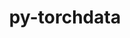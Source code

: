 ---
title: "py-torchdata"
layout: cache
categories: [package, develop]
meta: {"compilers": ["apple-clang@=15.0.0", "gcc@=13.2.0"], "num_specs": 41, "num_specs_by_stack": {"ml-darwin-aarch64-mps": 3, "ml-linux-aarch64-cpu": 10, "ml-linux-aarch64-cuda": 9, "ml-linux-x86_64-cpu": 9, "ml-linux-x86_64-cuda": 8, "root": 41}, "oss": ["ubuntu24.04", "ventura"], "platforms": ["darwin", "linux"], "stacks": ["ml-darwin-aarch64-mps", "ml-linux-aarch64-cpu", "ml-linux-aarch64-cuda", "ml-linux-x86_64-cpu", "ml-linux-x86_64-cuda", "root"], "targets": ["aarch64", "x86_64_v3"], "versions": ["0.10.1", "0.9.0"]}
spec_details: [{"compiler": "gcc@=13.2.0", "hash": "2ewapzwrl5yat6nhwxx5jn3xgayiu55w", "os": "ubuntu24.04", "platform": "linux", "size": "-", "stacks": ["root"], "tarball": "https://binaries.spack.io/develop/build_cache/linux-ubuntu24.04-aarch64/gcc-13.2.0/py-torchdata-0.10.1/linux-ubuntu24.04-aarch64-gcc-13.2.0-py-torchdata-0.10.1-2ewapzwrl5yat6nhwxx5jn3xgayiu55w.spack", "target": "aarch64", "variants": ["build_system=python_pip"], "versions": ["0.10.1"]}, {"compiler": "gcc@=13.2.0", "hash": "2tdjyvzig6tpdp3gxpxdw65s3rs7a3aa", "os": "ubuntu24.04", "platform": "linux", "size": "-", "stacks": ["ml-linux-aarch64-cuda", "root"], "tarball": "https://binaries.spack.io/develop/build_cache/linux-ubuntu24.04-aarch64/gcc-13.2.0/py-torchdata-0.10.1/linux-ubuntu24.04-aarch64-gcc-13.2.0-py-torchdata-0.10.1-2tdjyvzig6tpdp3gxpxdw65s3rs7a3aa.spack", "target": "aarch64", "variants": ["build_system=python_pip"], "versions": ["0.10.1"]}, {"compiler": "gcc@=13.2.0", "hash": "3m5cgmhqhquo57m3cpc3exn7xzpmbk53", "os": "ubuntu24.04", "platform": "linux", "size": "-", "stacks": ["ml-linux-x86_64-cpu", "root"], "tarball": "https://binaries.spack.io/develop/build_cache/linux-ubuntu24.04-x86_64_v3/gcc-13.2.0/py-torchdata-0.10.1/linux-ubuntu24.04-x86_64_v3-gcc-13.2.0-py-torchdata-0.10.1-3m5cgmhqhquo57m3cpc3exn7xzpmbk53.spack", "target": "x86_64_v3", "variants": ["build_system=python_pip"], "versions": ["0.10.1"]}, {"compiler": "gcc@=13.2.0", "hash": "3uepj7aedqkfh4mu57bew3csa7ojcsha", "os": "ubuntu24.04", "platform": "linux", "size": "-", "stacks": ["root"], "tarball": "https://binaries.spack.io/develop/build_cache/linux-ubuntu24.04-x86_64_v3/gcc-13.2.0/py-torchdata-0.10.1/linux-ubuntu24.04-x86_64_v3-gcc-13.2.0-py-torchdata-0.10.1-3uepj7aedqkfh4mu57bew3csa7ojcsha.spack", "target": "x86_64_v3", "variants": ["build_system=python_pip"], "versions": ["0.10.1"]}, {"compiler": "gcc@=13.2.0", "hash": "5w7ngx55onaqnywl4r47c6ouwprijlwj", "os": "ubuntu24.04", "platform": "linux", "size": "-", "stacks": ["ml-linux-x86_64-cuda", "root"], "tarball": "https://binaries.spack.io/develop/build_cache/linux-ubuntu24.04-x86_64_v3/gcc-13.2.0/py-torchdata-0.10.1/linux-ubuntu24.04-x86_64_v3-gcc-13.2.0-py-torchdata-0.10.1-5w7ngx55onaqnywl4r47c6ouwprijlwj.spack", "target": "x86_64_v3", "variants": ["build_system=python_pip"], "versions": ["0.10.1"]}, {"compiler": "gcc@=13.2.0", "hash": "6j7zopzyb6h6mnyg5ou3vbpdv7eeml2i", "os": "ubuntu24.04", "platform": "linux", "size": "-", "stacks": ["ml-linux-aarch64-cpu", "root"], "tarball": "https://binaries.spack.io/develop/build_cache/linux-ubuntu24.04-aarch64/gcc-13.2.0/py-torchdata-0.10.1/linux-ubuntu24.04-aarch64-gcc-13.2.0-py-torchdata-0.10.1-6j7zopzyb6h6mnyg5ou3vbpdv7eeml2i.spack", "target": "aarch64", "variants": ["build_system=python_pip"], "versions": ["0.10.1"]}, {"compiler": "gcc@=13.2.0", "hash": "75xtalwayky37yacwwqlzwyv5ifygafv", "os": "ubuntu24.04", "platform": "linux", "size": "-", "stacks": ["ml-linux-x86_64-cpu", "root"], "tarball": "https://binaries.spack.io/develop/build_cache/linux-ubuntu24.04-x86_64_v3/gcc-13.2.0/py-torchdata-0.10.1/linux-ubuntu24.04-x86_64_v3-gcc-13.2.0-py-torchdata-0.10.1-75xtalwayky37yacwwqlzwyv5ifygafv.spack", "target": "x86_64_v3", "variants": ["build_system=python_pip"], "versions": ["0.10.1"]}, {"compiler": "gcc@=13.2.0", "hash": "7jo4sgcrvquniihazh5rblyg5fj2emlg", "os": "ubuntu24.04", "platform": "linux", "size": "-", "stacks": ["ml-linux-x86_64-cpu", "root"], "tarball": "https://binaries.spack.io/develop/build_cache/linux-ubuntu24.04-x86_64_v3/gcc-13.2.0/py-torchdata-0.10.1/linux-ubuntu24.04-x86_64_v3-gcc-13.2.0-py-torchdata-0.10.1-7jo4sgcrvquniihazh5rblyg5fj2emlg.spack", "target": "x86_64_v3", "variants": ["build_system=python_pip"], "versions": ["0.10.1"]}, {"compiler": "gcc@=13.2.0", "hash": "a4npinc3p3nbbuqr6vtbuqn43w2qot5i", "os": "ubuntu24.04", "platform": "linux", "size": "-", "stacks": ["ml-linux-x86_64-cuda", "root"], "tarball": "https://binaries.spack.io/develop/build_cache/linux-ubuntu24.04-x86_64_v3/gcc-13.2.0/py-torchdata-0.10.1/linux-ubuntu24.04-x86_64_v3-gcc-13.2.0-py-torchdata-0.10.1-a4npinc3p3nbbuqr6vtbuqn43w2qot5i.spack", "target": "x86_64_v3", "variants": ["build_system=python_pip"], "versions": ["0.10.1"]}, {"compiler": "gcc@=13.2.0", "hash": "aemleqrjjetxhae24czdkmzwnecfhhtw", "os": "ubuntu24.04", "platform": "linux", "size": "-", "stacks": ["ml-linux-aarch64-cuda", "root"], "tarball": "https://binaries.spack.io/develop/build_cache/linux-ubuntu24.04-aarch64/gcc-13.2.0/py-torchdata-0.10.1/linux-ubuntu24.04-aarch64-gcc-13.2.0-py-torchdata-0.10.1-aemleqrjjetxhae24czdkmzwnecfhhtw.spack", "target": "aarch64", "variants": ["build_system=python_pip"], "versions": ["0.10.1"]}, {"compiler": "gcc@=13.2.0", "hash": "aivju3y2e3bjbrkpjq57oletmgs2krrv", "os": "ubuntu24.04", "platform": "linux", "size": "-", "stacks": ["ml-linux-x86_64-cpu", "root"], "tarball": "https://binaries.spack.io/develop/build_cache/linux-ubuntu24.04-x86_64_v3/gcc-13.2.0/py-torchdata-0.10.1/linux-ubuntu24.04-x86_64_v3-gcc-13.2.0-py-torchdata-0.10.1-aivju3y2e3bjbrkpjq57oletmgs2krrv.spack", "target": "x86_64_v3", "variants": ["build_system=python_pip"], "versions": ["0.10.1"]}, {"compiler": "gcc@=13.2.0", "hash": "bvokvdaqahutykuashpm3fnc33ql4bwz", "os": "ubuntu24.04", "platform": "linux", "size": "-", "stacks": ["ml-linux-aarch64-cpu", "root"], "tarball": "https://binaries.spack.io/develop/build_cache/linux-ubuntu24.04-aarch64/gcc-13.2.0/py-torchdata-0.10.1/linux-ubuntu24.04-aarch64-gcc-13.2.0-py-torchdata-0.10.1-bvokvdaqahutykuashpm3fnc33ql4bwz.spack", "target": "aarch64", "variants": ["build_system=python_pip"], "versions": ["0.10.1"]}, {"compiler": "gcc@=13.2.0", "hash": "cpihqmz3l4lk5et7g276pkormzgrb3af", "os": "ubuntu24.04", "platform": "linux", "size": "-", "stacks": ["ml-linux-x86_64-cpu", "root"], "tarball": "https://binaries.spack.io/develop/build_cache/linux-ubuntu24.04-x86_64_v3/gcc-13.2.0/py-torchdata-0.10.1/linux-ubuntu24.04-x86_64_v3-gcc-13.2.0-py-torchdata-0.10.1-cpihqmz3l4lk5et7g276pkormzgrb3af.spack", "target": "x86_64_v3", "variants": ["build_system=python_pip"], "versions": ["0.10.1"]}, {"compiler": "gcc@=13.2.0", "hash": "decrfuav7f5s334hpxovgmyla5zwtu6t", "os": "ubuntu24.04", "platform": "linux", "size": "-", "stacks": ["ml-linux-x86_64-cuda", "root"], "tarball": "https://binaries.spack.io/develop/build_cache/linux-ubuntu24.04-x86_64_v3/gcc-13.2.0/py-torchdata-0.10.1/linux-ubuntu24.04-x86_64_v3-gcc-13.2.0-py-torchdata-0.10.1-decrfuav7f5s334hpxovgmyla5zwtu6t.spack", "target": "x86_64_v3", "variants": ["build_system=python_pip"], "versions": ["0.10.1"]}, {"compiler": "gcc@=13.2.0", "hash": "dm4djdg6hna4ilrdbznr7dccdlyyquxs", "os": "ubuntu24.04", "platform": "linux", "size": "-", "stacks": ["ml-linux-x86_64-cpu", "root"], "tarball": "https://binaries.spack.io/develop/build_cache/linux-ubuntu24.04-x86_64_v3/gcc-13.2.0/py-torchdata-0.10.1/linux-ubuntu24.04-x86_64_v3-gcc-13.2.0-py-torchdata-0.10.1-dm4djdg6hna4ilrdbznr7dccdlyyquxs.spack", "target": "x86_64_v3", "variants": ["build_system=python_pip"], "versions": ["0.10.1"]}, {"compiler": "gcc@=13.2.0", "hash": "ekjmua24qmcxfjhvpvye2edd2vo5q56e", "os": "ubuntu24.04", "platform": "linux", "size": "-", "stacks": ["ml-linux-aarch64-cpu", "root"], "tarball": "https://binaries.spack.io/develop/build_cache/linux-ubuntu24.04-aarch64/gcc-13.2.0/py-torchdata-0.10.1/linux-ubuntu24.04-aarch64-gcc-13.2.0-py-torchdata-0.10.1-ekjmua24qmcxfjhvpvye2edd2vo5q56e.spack", "target": "aarch64", "variants": ["build_system=python_pip"], "versions": ["0.10.1"]}, {"compiler": "gcc@=13.2.0", "hash": "erc4hb6uufxcq3pi2kvxpftfioabzmdj", "os": "ubuntu24.04", "platform": "linux", "size": "-", "stacks": ["ml-linux-x86_64-cuda", "root"], "tarball": "https://binaries.spack.io/develop/build_cache/linux-ubuntu24.04-x86_64_v3/gcc-13.2.0/py-torchdata-0.10.1/linux-ubuntu24.04-x86_64_v3-gcc-13.2.0-py-torchdata-0.10.1-erc4hb6uufxcq3pi2kvxpftfioabzmdj.spack", "target": "x86_64_v3", "variants": ["build_system=python_pip"], "versions": ["0.10.1"]}, {"compiler": "gcc@=13.2.0", "hash": "hejocjzhy5mwja73fknzfy76d5n6a2sl", "os": "ubuntu24.04", "platform": "linux", "size": "-", "stacks": ["ml-linux-aarch64-cuda", "root"], "tarball": "https://binaries.spack.io/develop/build_cache/linux-ubuntu24.04-aarch64/gcc-13.2.0/py-torchdata-0.10.1/linux-ubuntu24.04-aarch64-gcc-13.2.0-py-torchdata-0.10.1-hejocjzhy5mwja73fknzfy76d5n6a2sl.spack", "target": "aarch64", "variants": ["build_system=python_pip"], "versions": ["0.10.1"]}, {"compiler": "gcc@=13.2.0", "hash": "hmbbraniyxa5oj2z6x6l75g6drkf45nf", "os": "ubuntu24.04", "platform": "linux", "size": "-", "stacks": ["ml-linux-aarch64-cpu", "root"], "tarball": "https://binaries.spack.io/develop/build_cache/linux-ubuntu24.04-aarch64/gcc-13.2.0/py-torchdata-0.10.1/linux-ubuntu24.04-aarch64-gcc-13.2.0-py-torchdata-0.10.1-hmbbraniyxa5oj2z6x6l75g6drkf45nf.spack", "target": "aarch64", "variants": ["build_system=python_pip"], "versions": ["0.10.1"]}, {"compiler": "apple-clang@=15.0.0", "hash": "ibwni2rnjjydn6st7usauxfytpto2if7", "os": "ventura", "platform": "darwin", "size": "-", "stacks": ["ml-darwin-aarch64-mps", "root"], "tarball": "https://binaries.spack.io/develop/build_cache/darwin-ventura-aarch64/apple-clang-15.0.0/py-torchdata-0.9.0/darwin-ventura-aarch64-apple-clang-15.0.0-py-torchdata-0.9.0-ibwni2rnjjydn6st7usauxfytpto2if7.spack", "target": "aarch64", "variants": ["build_system=python_pip"], "versions": ["0.9.0"]}, {"compiler": "gcc@=13.2.0", "hash": "izv5fi6ebt6ghfo5vmlqlhy2jojzxsn5", "os": "ubuntu24.04", "platform": "linux", "size": "-", "stacks": ["ml-linux-x86_64-cuda", "root"], "tarball": "https://binaries.spack.io/develop/build_cache/linux-ubuntu24.04-x86_64_v3/gcc-13.2.0/py-torchdata-0.10.1/linux-ubuntu24.04-x86_64_v3-gcc-13.2.0-py-torchdata-0.10.1-izv5fi6ebt6ghfo5vmlqlhy2jojzxsn5.spack", "target": "x86_64_v3", "variants": ["build_system=python_pip"], "versions": ["0.10.1"]}, {"compiler": "gcc@=13.2.0", "hash": "jee46eiqgltqk4yboq6nfxuh6stjjnvd", "os": "ubuntu24.04", "platform": "linux", "size": "-", "stacks": ["ml-linux-x86_64-cpu", "root"], "tarball": "https://binaries.spack.io/develop/build_cache/linux-ubuntu24.04-x86_64_v3/gcc-13.2.0/py-torchdata-0.10.1/linux-ubuntu24.04-x86_64_v3-gcc-13.2.0-py-torchdata-0.10.1-jee46eiqgltqk4yboq6nfxuh6stjjnvd.spack", "target": "x86_64_v3", "variants": ["build_system=python_pip"], "versions": ["0.10.1"]}, {"compiler": "gcc@=13.2.0", "hash": "mcig2dmesgf36w2tsfrnd7c7nu7epxst", "os": "ubuntu24.04", "platform": "linux", "size": "-", "stacks": ["ml-linux-aarch64-cuda", "root"], "tarball": "https://binaries.spack.io/develop/build_cache/linux-ubuntu24.04-aarch64/gcc-13.2.0/py-torchdata-0.10.1/linux-ubuntu24.04-aarch64-gcc-13.2.0-py-torchdata-0.10.1-mcig2dmesgf36w2tsfrnd7c7nu7epxst.spack", "target": "aarch64", "variants": ["build_system=python_pip"], "versions": ["0.10.1"]}, {"compiler": "gcc@=13.2.0", "hash": "mnqogwntq5zeykbwcem7bu43d6wnixsk", "os": "ubuntu24.04", "platform": "linux", "size": "-", "stacks": ["ml-linux-aarch64-cpu", "root"], "tarball": "https://binaries.spack.io/develop/build_cache/linux-ubuntu24.04-aarch64/gcc-13.2.0/py-torchdata-0.10.1/linux-ubuntu24.04-aarch64-gcc-13.2.0-py-torchdata-0.10.1-mnqogwntq5zeykbwcem7bu43d6wnixsk.spack", "target": "aarch64", "variants": ["build_system=python_pip"], "versions": ["0.10.1"]}, {"compiler": "gcc@=13.2.0", "hash": "na6yhfsxf6icypq5ehne4numm6mqmtae", "os": "ubuntu24.04", "platform": "linux", "size": "-", "stacks": ["ml-linux-x86_64-cuda", "root"], "tarball": "https://binaries.spack.io/develop/build_cache/linux-ubuntu24.04-x86_64_v3/gcc-13.2.0/py-torchdata-0.10.1/linux-ubuntu24.04-x86_64_v3-gcc-13.2.0-py-torchdata-0.10.1-na6yhfsxf6icypq5ehne4numm6mqmtae.spack", "target": "x86_64_v3", "variants": ["build_system=python_pip"], "versions": ["0.10.1"]}, {"compiler": "gcc@=13.2.0", "hash": "nrifjclpx5mfq7mp7vx7k5b3zab33np3", "os": "ubuntu24.04", "platform": "linux", "size": "-", "stacks": ["ml-linux-aarch64-cuda", "root"], "tarball": "https://binaries.spack.io/develop/build_cache/linux-ubuntu24.04-aarch64/gcc-13.2.0/py-torchdata-0.10.1/linux-ubuntu24.04-aarch64-gcc-13.2.0-py-torchdata-0.10.1-nrifjclpx5mfq7mp7vx7k5b3zab33np3.spack", "target": "aarch64", "variants": ["build_system=python_pip"], "versions": ["0.10.1"]}, {"compiler": "gcc@=13.2.0", "hash": "nt5tl27bzkxv2c7ro76qd5aq5rcov5rp", "os": "ubuntu24.04", "platform": "linux", "size": "-", "stacks": ["ml-linux-x86_64-cuda", "root"], "tarball": "https://binaries.spack.io/develop/build_cache/linux-ubuntu24.04-x86_64_v3/gcc-13.2.0/py-torchdata-0.10.1/linux-ubuntu24.04-x86_64_v3-gcc-13.2.0-py-torchdata-0.10.1-nt5tl27bzkxv2c7ro76qd5aq5rcov5rp.spack", "target": "x86_64_v3", "variants": ["build_system=python_pip"], "versions": ["0.10.1"]}, {"compiler": "gcc@=13.2.0", "hash": "o6pvosa4gouebdupurxvssckwgq2a45j", "os": "ubuntu24.04", "platform": "linux", "size": "-", "stacks": ["ml-linux-aarch64-cpu", "root"], "tarball": "https://binaries.spack.io/develop/build_cache/linux-ubuntu24.04-aarch64/gcc-13.2.0/py-torchdata-0.10.1/linux-ubuntu24.04-aarch64-gcc-13.2.0-py-torchdata-0.10.1-o6pvosa4gouebdupurxvssckwgq2a45j.spack", "target": "aarch64", "variants": ["build_system=python_pip"], "versions": ["0.10.1"]}, {"compiler": "gcc@=13.2.0", "hash": "pem6v4xhnohaqejs343bdc7fin7ivl6n", "os": "ubuntu24.04", "platform": "linux", "size": "-", "stacks": ["ml-linux-aarch64-cpu", "root"], "tarball": "https://binaries.spack.io/develop/build_cache/linux-ubuntu24.04-aarch64/gcc-13.2.0/py-torchdata-0.10.1/linux-ubuntu24.04-aarch64-gcc-13.2.0-py-torchdata-0.10.1-pem6v4xhnohaqejs343bdc7fin7ivl6n.spack", "target": "aarch64", "variants": ["build_system=python_pip"], "versions": ["0.10.1"]}, {"compiler": "gcc@=13.2.0", "hash": "rvkc67wxgrqh3y6ghmja6e5i7ncnelbk", "os": "ubuntu24.04", "platform": "linux", "size": "-", "stacks": ["ml-linux-aarch64-cpu", "root"], "tarball": "https://binaries.spack.io/develop/build_cache/linux-ubuntu24.04-aarch64/gcc-13.2.0/py-torchdata-0.10.1/linux-ubuntu24.04-aarch64-gcc-13.2.0-py-torchdata-0.10.1-rvkc67wxgrqh3y6ghmja6e5i7ncnelbk.spack", "target": "aarch64", "variants": ["build_system=python_pip"], "versions": ["0.10.1"]}, {"compiler": "gcc@=13.2.0", "hash": "siix24ly2cqvlkvcqdvjcjaevfqutzcz", "os": "ubuntu24.04", "platform": "linux", "size": "-", "stacks": ["ml-linux-aarch64-cuda", "root"], "tarball": "https://binaries.spack.io/develop/build_cache/linux-ubuntu24.04-aarch64/gcc-13.2.0/py-torchdata-0.10.1/linux-ubuntu24.04-aarch64-gcc-13.2.0-py-torchdata-0.10.1-siix24ly2cqvlkvcqdvjcjaevfqutzcz.spack", "target": "aarch64", "variants": ["build_system=python_pip"], "versions": ["0.10.1"]}, {"compiler": "apple-clang@=15.0.0", "hash": "te2e3wo6ozxhaf36xoaizubufqtacgpb", "os": "ventura", "platform": "darwin", "size": "-", "stacks": ["ml-darwin-aarch64-mps", "root"], "tarball": "https://binaries.spack.io/develop/build_cache/darwin-ventura-aarch64/apple-clang-15.0.0/py-torchdata-0.9.0/darwin-ventura-aarch64-apple-clang-15.0.0-py-torchdata-0.9.0-te2e3wo6ozxhaf36xoaizubufqtacgpb.spack", "target": "aarch64", "variants": ["build_system=python_pip"], "versions": ["0.9.0"]}, {"compiler": "gcc@=13.2.0", "hash": "tmrkln4thzrg5kp2ztm3din6vktynrqe", "os": "ubuntu24.04", "platform": "linux", "size": "-", "stacks": ["ml-linux-aarch64-cuda", "root"], "tarball": "https://binaries.spack.io/develop/build_cache/linux-ubuntu24.04-aarch64/gcc-13.2.0/py-torchdata-0.10.1/linux-ubuntu24.04-aarch64-gcc-13.2.0-py-torchdata-0.10.1-tmrkln4thzrg5kp2ztm3din6vktynrqe.spack", "target": "aarch64", "variants": ["build_system=python_pip"], "versions": ["0.10.1"]}, {"compiler": "gcc@=13.2.0", "hash": "u2sm5ez6kaygbgzod362knxmef2djfqq", "os": "ubuntu24.04", "platform": "linux", "size": "-", "stacks": ["ml-linux-x86_64-cpu", "root"], "tarball": "https://binaries.spack.io/develop/build_cache/linux-ubuntu24.04-x86_64_v3/gcc-13.2.0/py-torchdata-0.10.1/linux-ubuntu24.04-x86_64_v3-gcc-13.2.0-py-torchdata-0.10.1-u2sm5ez6kaygbgzod362knxmef2djfqq.spack", "target": "x86_64_v3", "variants": ["build_system=python_pip"], "versions": ["0.10.1"]}, {"compiler": "gcc@=13.2.0", "hash": "upiz2an5kdbppvlhijwc3b2yyo4jsynb", "os": "ubuntu24.04", "platform": "linux", "size": "-", "stacks": ["ml-linux-x86_64-cpu", "root"], "tarball": "https://binaries.spack.io/develop/build_cache/linux-ubuntu24.04-x86_64_v3/gcc-13.2.0/py-torchdata-0.10.1/linux-ubuntu24.04-x86_64_v3-gcc-13.2.0-py-torchdata-0.10.1-upiz2an5kdbppvlhijwc3b2yyo4jsynb.spack", "target": "x86_64_v3", "variants": ["build_system=python_pip"], "versions": ["0.10.1"]}, {"compiler": "gcc@=13.2.0", "hash": "vp3qijmnw5tpkfueb4wdudfzl3sxkr5p", "os": "ubuntu24.04", "platform": "linux", "size": "-", "stacks": ["ml-linux-aarch64-cpu", "root"], "tarball": "https://binaries.spack.io/develop/build_cache/linux-ubuntu24.04-aarch64/gcc-13.2.0/py-torchdata-0.10.1/linux-ubuntu24.04-aarch64-gcc-13.2.0-py-torchdata-0.10.1-vp3qijmnw5tpkfueb4wdudfzl3sxkr5p.spack", "target": "aarch64", "variants": ["build_system=python_pip"], "versions": ["0.10.1"]}, {"compiler": "gcc@=13.2.0", "hash": "w4h42n6ny24mllolyktvuaubbo2wcsff", "os": "ubuntu24.04", "platform": "linux", "size": "-", "stacks": ["ml-linux-aarch64-cpu", "root"], "tarball": "https://binaries.spack.io/develop/build_cache/linux-ubuntu24.04-aarch64/gcc-13.2.0/py-torchdata-0.10.1/linux-ubuntu24.04-aarch64-gcc-13.2.0-py-torchdata-0.10.1-w4h42n6ny24mllolyktvuaubbo2wcsff.spack", "target": "aarch64", "variants": ["build_system=python_pip"], "versions": ["0.10.1"]}, {"compiler": "gcc@=13.2.0", "hash": "xumcn4jffdhppd3oeirfuak5pwojw3eq", "os": "ubuntu24.04", "platform": "linux", "size": "-", "stacks": ["ml-linux-aarch64-cuda", "root"], "tarball": "https://binaries.spack.io/develop/build_cache/linux-ubuntu24.04-aarch64/gcc-13.2.0/py-torchdata-0.10.1/linux-ubuntu24.04-aarch64-gcc-13.2.0-py-torchdata-0.10.1-xumcn4jffdhppd3oeirfuak5pwojw3eq.spack", "target": "aarch64", "variants": ["build_system=python_pip"], "versions": ["0.10.1"]}, {"compiler": "gcc@=13.2.0", "hash": "ylka53wnsfnm3bc3zsav6tnq4ls5v6dy", "os": "ubuntu24.04", "platform": "linux", "size": "-", "stacks": ["ml-linux-aarch64-cuda", "root"], "tarball": "https://binaries.spack.io/develop/build_cache/linux-ubuntu24.04-aarch64/gcc-13.2.0/py-torchdata-0.10.1/linux-ubuntu24.04-aarch64-gcc-13.2.0-py-torchdata-0.10.1-ylka53wnsfnm3bc3zsav6tnq4ls5v6dy.spack", "target": "aarch64", "variants": ["build_system=python_pip"], "versions": ["0.10.1"]}, {"compiler": "apple-clang@=15.0.0", "hash": "z67jtjtg4v5mqcizzoo3apiessjzbuid", "os": "ventura", "platform": "darwin", "size": "-", "stacks": ["ml-darwin-aarch64-mps", "root"], "tarball": "https://binaries.spack.io/develop/build_cache/darwin-ventura-aarch64/apple-clang-15.0.0/py-torchdata-0.9.0/darwin-ventura-aarch64-apple-clang-15.0.0-py-torchdata-0.9.0-z67jtjtg4v5mqcizzoo3apiessjzbuid.spack", "target": "aarch64", "variants": ["build_system=python_pip"], "versions": ["0.9.0"]}, {"compiler": "gcc@=13.2.0", "hash": "zm6ypbvpuqg4mnra6pb5xmfgvmgjjdii", "os": "ubuntu24.04", "platform": "linux", "size": "-", "stacks": ["ml-linux-x86_64-cuda", "root"], "tarball": "https://binaries.spack.io/develop/build_cache/linux-ubuntu24.04-x86_64_v3/gcc-13.2.0/py-torchdata-0.10.1/linux-ubuntu24.04-x86_64_v3-gcc-13.2.0-py-torchdata-0.10.1-zm6ypbvpuqg4mnra6pb5xmfgvmgjjdii.spack", "target": "x86_64_v3", "variants": ["build_system=python_pip"], "versions": ["0.10.1"]}]
---